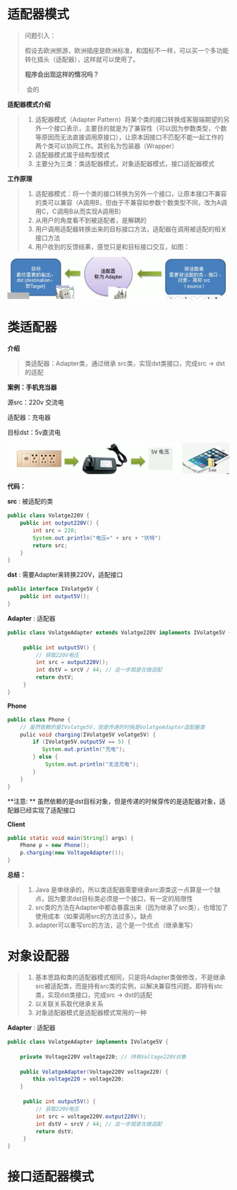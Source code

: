 # 适配器模式

> 问题引入：
>
> ​	假设去欧洲旅游，欧洲插座是欧洲标准，和国标不一样，可以买一个多功能转化插头（适配器），这样就可以使用了。
>
> **程序会出现这样的情况吗？**
>
> ​	会的

**适配器模式介绍**

> 1) 适配器模式（Adapter Pattern）将某个类的接口转换成客服端期望的另外一个接口表示，主要目的就是为了兼容性（可以因为参数类型，个数等原因而无法直接调用原接口），让原本因接口不匹配不能一起工作的两个类可以协同工作。其别名为包装器（Wrapper）
> 2) 适配器模式属于结构型模式
> 3) 主要分为三类：类适配器模式，对象适配器模式，接口适配器模式



**工作原理**

> 1) 适配器模式：将一个类的接口转换为另外一个接口，让原本接口不兼容的类可以兼容（A调用B，但由于不兼容如参数个数类型不同，改为A调用C，C调用B从而实现A调用B）
> 2) 从用户的角度看不到被适配者，是解耦的
> 3) 用户调用适配器转换出来的目标接口方法，适配器在调用被适配的相关接口方法
> 4) 用户收到的反馈结果，感觉只是和目标接口交互，如图：

![image-20211128104532076](asserts/image-20211128104532076.png)



# 类适配器

**介绍**

> 类适配器：Adapter类，通过继承 src类，实现dst类接口，完成src -> dst 的适配

**案例：手机充当器**

源src：220v 交流电

适配器：充电器

目标dst：5v直流电

![image-20211128110347956](asserts/image-20211128110347956.png)



**代码：**

**src** : 被适配的类

```java
public class Volatge220V {
    public int output220V() {
        int src = 220;
        System.out.println("电压=" + src + "伏特")
        return src;
    }
}
```



**dst** : 需要Adapter来转换220V，适配接口

```java
public interface IVolatge5V {
    public int output5V();
}
```



**Adapter** : 适配器

```java
public class VolatgeAdapter extends Volatge220V implements IVolatge5V {
    
     public int output5V() {
         // 获取220V电压
         int src = output220V();
         int dstV = srcV / 44; // 这一步就是在做适配
         return dstV;
     }
}
```



**Phone**

```java
public class Phone {
    // 虽然依赖的是IVolatge5V，但是传递的时候是VolatgeAdapter适配器类
    pulic void charging(IVolatge5V volatge5V) {
        if (IVolatge5V.output5V == 5) {
           System.out.println("充电");
        } else {
            System.out.println("无法充电");
        }
    }
}
```

**注意: ** 虽然依赖的是dst目标对象，但是传递的时候穿传的是适配器对象，适配器已经实现了适配接口



**Client**

```java
public static void main(String[] args) {
    Phone p = new Phone();
    p.charging(new VoltageAdapter());
}
```



**总结：**

> 1) Java 是单继承的，所以类适配器需要继承src源类这一点算是一个缺点，因为要求dst目标类必须是一个接口，有一定的局限性
> 2) src类的方法在Adapter中都会暴露出来（因为继承了src类），也增加了使用成本（如果调用src的方法过多）。缺点
> 3) adapter可以重写src的方法，这个是一个优点（继承重写）



# 对象设配器

> 1) 基本思路和类的适配器模式相同，只是将Adapter类做修改，不是继承src被适配类，而是持有src类的实例，以解决兼容性问题。即持有stc类，实现dst类接口，完成src -> dst的适配
> 2) 以关联关系取代继承关系
> 3) 对象适配器模式是适配器模式常用的一种

**Adapter** : 适配器

```java
public class VolatgeAdapter implements IVolatge5V {
    
    private Voltage220V voltage220; // 持有Voltage220V对象
    
    public VolatgeAdapter(Voltage220V voltage220) {
        this.voltage220 = voltage220;
    }
    
     public int output5V() {
         // 获取220V电压
         int src = voltage220V.output220V();
         int dstV = srcV / 44; // 这一步就是在做适配
         return dstV;
     }
}
```



# 接口适配器模式